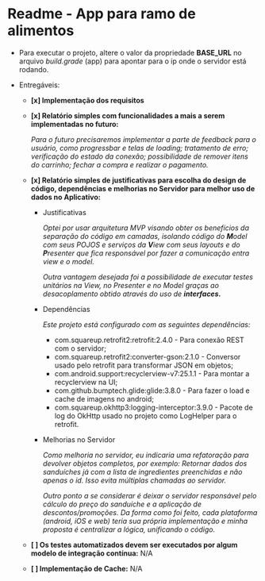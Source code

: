 # Readme - App para ramo de alimentos

* Para executar o projeto, altere o valor da propriedade **BASE_URL** no arquivo _build.grade_ (app) para apontar para o ip onde o servidor está rodando.

* Entregáveis:
	- **[x] Implementação dos requisitos**
	- **[x] Relatório simples com funcionalidades a mais a serem implementadas no futuro:**
		
        *Para o futuro precisaremos implementar a parte de feedback para o usuário, como progressbar e telas de loading; tratamento de erro; verificação do estado da conexão; possibilidade de remover itens do carrinho; fechar a compra e realizar o pagamento.*
	- **[x] Relatório simples de justificativas para escolha do design de código, dependências e melhorias no Servidor para melhor uso de dados no Aplicativo:**
		* Justificativas
        
        	*Optei por usar arquitetura MVP visando obter os benefícios da separação do código em camadas, isolando código do **M**odel com seus POJOS e serviços da **V**iew com seus layouts e do **P**resenter que fica responsável por fazer a comunicação entra view e o model.*
        
        	*Outra vantagem desejada foi a possibilidade de executar testes unitários na View, no Presenter e no Model graças ao desacoplamento obtido através do uso de **interfaces.***
         * Dependências

			*Este projeto está configurado com as seguintes dependências:*
    		* com.squareup.retrofit2:retrofit:2.4.0 - Para conexão REST com o servidor;
    		* com.squareup.retrofit2:converter-gson:2.1.0 - Conversor usado pelo retrofit para transformar JSON em objetos;
    		* com.android.support:recyclerview-v7:25.1.1 - Para montar a recyclerview na UI;
    		* com.github.bumptech.glide:glide:3.8.0 - Para fazer o load e cache de imagens no android;
    		* com.squareup.okhttp3:logging-interceptor:3.9.0 - Pacote de log do OkHttp usado no projeto como LogHelper para o retrofit.

		* Melhorias no Servidor

			*Como melhoria no servidor, eu indicaria uma refatoração para devolver objetos completos, por exemplo: Retornar dados dos sanduíches já com a lista de ingredientes preenchidas e não apenas o *id*. Isso evita múltiplas chamadas ao servidor.*
            
            *Outro ponto a se considerar é deixar o servidor responsável pelo cálculo do preço do sanduíche e a aplicação de descontos/promoções. Da forma como foi feito, cada plataforma (android, iOS e web) teria sua própria implementação e minha proposta é centralizar a lógica, unificando o código.*
 
	- **[ ] Os testes automatizados devem ser executados por algum modelo de integração contínua:** N/A
	- **[ ] Implementação de Cache:** N/A

